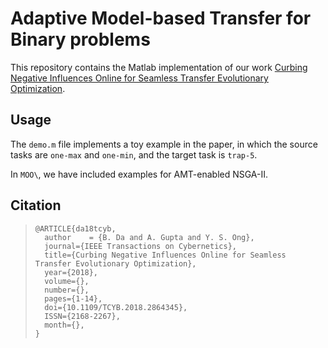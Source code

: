 # Adaptive Model-based Transfer for Binary problems

This repository contains the Matlab implementation of our work [Curbing Negative Influences Online for Seamless Transfer Evolutionary Optimization](https://www.researchgate.net/publication/326846571_Curbing_Negative_Influences_Online_for_Seamless_Transfer_Evolutionary_Optimization).

## Usage
The `demo.m` file implements a toy example in the paper, in which the source tasks are `one-max` and `one-min`, and the target task is `trap-5`. 

In `MOO\`, we have included examples for AMT-enabled NSGA-II.

## Citation
> ```
> @ARTICLE{da18tcyb,
> 	author    = {B. Da and A. Gupta and Y. S. Ong},
> 	journal={IEEE Transactions on Cybernetics}, 
>	title={Curbing Negative Influences Online for Seamless Transfer Evolutionary Optimization}, 
>	year={2018}, 
>	volume={}, 
>	number={}, 
>	pages={1-14}, 
>	doi={10.1109/TCYB.2018.2864345}, 
>	ISSN={2168-2267}, 
>	month={},
> }
> ```